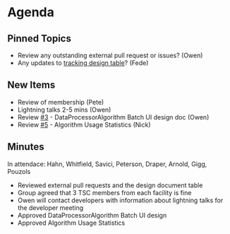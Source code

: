 Agenda
======

Pinned Topics
-------------
* Review any outstanding external pull request or issues? (Owen)
* Any updates to [tracking design table](https://github.com/mantidproject/documents/blob/master/Project-Management/TechnicalSteeringCommittee/reports/TSC-TrackingDesignProposals.md)? (Fede)

New Items
---------
* Review of membership (Pete)
* Lightning talks 2-5 mins (Owen)
* Review [#3](https://github.com/mantidproject/documents/pull/3) - DataProcessorAlgorithm Batch UI design doc (Owen)
* Review [#5](https://github.com/mantidproject/documents/pull/5) - Algorithm Usage Statistics (Nick)

Minutes
-------
In attendace: Hahn, Whitfield, Savici, Peterson, Draper, Arnold, Gigg, Pouzols

* Reviewed external pull requests and the design document table
* Group agreed that 3 TSC members from each facility is fine
* Owen will contact developers with information about lightning talks for the developer meeting
* Approved DataProcessorAlgorithm Batch UI design
* Approved Algorithm Usage Statistics
